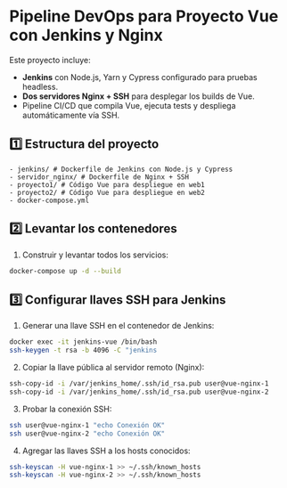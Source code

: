 # Pipeline DevOps para Proyecto Vue con Jenkins y Nginx

Este proyecto incluye:

- **Jenkins** con Node.js, Yarn y Cypress configurado para pruebas headless.
- **Dos servidores Nginx + SSH** para desplegar los builds de Vue.
- Pipeline CI/CD que compila Vue, ejecuta tests y despliega automáticamente vía SSH.

## 1️⃣ Estructura del proyecto

    - jenkins/ # Dockerfile de Jenkins con Node.js y Cypress
    - servidor_nginx/ # Dockerfile de Nginx + SSH
    - proyecto1/ # Código Vue para despliegue en web1
    - proyecto2/ # Código Vue para despliegue en web2
    - docker-compose.yml

## 2️⃣ Levantar los contenedores

1. Construir y levantar todos los servicios:

```bash
docker-compose up -d --build
```

## 3️⃣ Configurar llaves SSH para Jenkins

1. Generar una llave SSH en el contenedor de Jenkins:

```bash
docker exec -it jenkins-vue /bin/bash
ssh-keygen -t rsa -b 4096 -C "jenkins
```

2. Copiar la llave pública al servidor remoto (Nginx):

```bash
ssh-copy-id -i /var/jenkins_home/.ssh/id_rsa.pub user@vue-nginx-1
ssh-copy-id -i /var/jenkins_home/.ssh/id_rsa.pub user@vue-nginx-2
```

3. Probar la conexión SSH:

```bash
ssh user@vue-nginx-1 "echo Conexión OK"
ssh user@vue-nginx-2 "echo Conexión OK"
```

4. Agregar las llaves SSH a los hosts conocidos:

```bash
ssh-keyscan -H vue-nginx-1 >> ~/.ssh/known_hosts
ssh-keyscan -H vue-nginx-2 >> ~/.ssh/known_hosts
```
